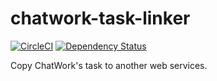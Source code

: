 # chatwork-task-linker

[![CircleCI](https://circleci.com/gh/tamano/chatwork-task-linker.svg?&style=shield&circle-token=b3d42997c87453923aaec24ca2535819b9fee6ee)](https://circleci.com/gh/tamano/chatwork-task-linker) [![Dependency Status](https://gemnasium.com/tamano/chatwork-task-linker.svg)](https://gemnasium.com/tamano/chatwork-task-linker)

Copy ChatWork's task to another web services.
